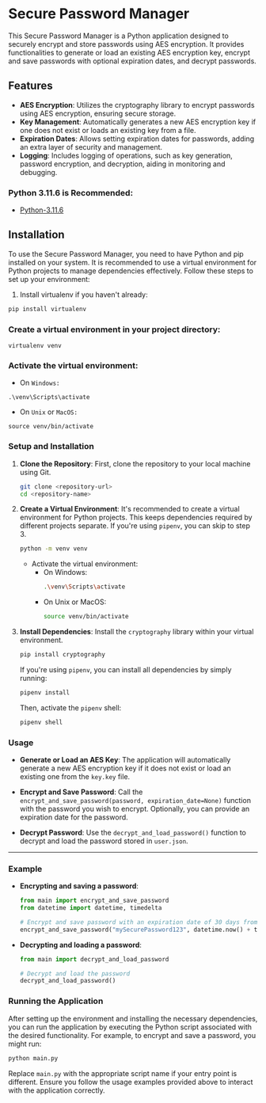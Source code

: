 # Secure Password Manager

This Secure Password Manager is a Python application designed to securely encrypt and store passwords using AES encryption. It provides functionalities to generate or load an existing AES encryption key, encrypt and save passwords with optional expiration dates, and decrypt passwords.

## Features

- **AES Encryption**: Utilizes the cryptography library to encrypt passwords using AES encryption, ensuring secure storage.
- **Key Management**: Automatically generates a new AES encryption key if one does not exist or loads an existing key from a file.
- **Expiration Dates**: Allows setting expiration dates for passwords, adding an extra layer of security and management.
- **Logging**: Includes logging of operations, such as key generation, password encryption, and decryption, aiding in monitoring and debugging.

### Python 3.11.6 is Recommended:
- [Python-3.11.6](https://github.com/KernFerm/Py3.11.6installer/archive/refs/heads/main.zip)

## Installation

To use the Secure Password Manager, you need to have Python and pip installed on your system. It is recommended to use a virtual environment for Python projects to manage dependencies effectively. Follow these steps to set up your environment:

1. Install virtualenv if you haven't already:

```bash
pip install virtualenv
```
### Create a virtual environment in your project directory:
```
virtualenv venv
```
### Activate the virtual environment:

- On `Windows:`

```
.\venv\Scripts\activate
```

- On `Unix` or `MacOS:`

```
source venv/bin/activate
```

### Setup and Installation

1. **Clone the Repository**: First, clone the repository to your local machine using Git.

    ```bash
    git clone <repository-url>
    cd <repository-name>
    ```

2. **Create a Virtual Environment**: It's recommended to create a virtual environment for Python projects. This keeps dependencies required by different projects separate. If you're using `pipenv`, you can skip to step 3.

    ```bash
    python -m venv venv
    ```

    - Activate the virtual environment:
        - On Windows:
            ```bash
            .\venv\Scripts\activate
            ```
        - On Unix or MacOS:
            ```bash
            source venv/bin/activate
            ```

3. **Install Dependencies**: Install the `cryptography` library within your virtual environment.

    ```bash
    pip install cryptography
    ```

    If you're using `pipenv`, you can install all dependencies by simply running:

    ```bash
    pipenv install
    ```

    Then, activate the `pipenv` shell:

    ```bash
    pipenv shell
    ```

### Usage

- **Generate or Load an AES Key**: The application will automatically generate a new AES encryption key if it does not exist or load an existing one from the `key.key` file.

- **Encrypt and Save Password**: Call the `encrypt_and_save_password(password, expiration_date=None)` function with the password you wish to encrypt. Optionally, you can provide an expiration date for the password.

- **Decrypt Password**: Use the `decrypt_and_load_password()` function to decrypt and load the password stored in `user.json`.

---

### Example

- **Encrypting and saving a password**:

    ```python
    from main import encrypt_and_save_password
    from datetime import datetime, timedelta

    # Encrypt and save password with an expiration date of 30 days from now
    encrypt_and_save_password("mySecurePassword123", datetime.now() + timedelta(days=30))
    ```

- **Decrypting and loading a password**:

    ```python
    from main import decrypt_and_load_password

    # Decrypt and load the password
    decrypt_and_load_password()
    ```

### Running the Application

After setting up the environment and installing the necessary dependencies, you can run the application by executing the Python script associated with the desired functionality. For example, to encrypt and save a password, you might run:

```bash
python main.py
```

Replace `main.py` with the appropriate script name if your entry point is different. Ensure you follow the usage examples provided above to interact with the application correctly.
